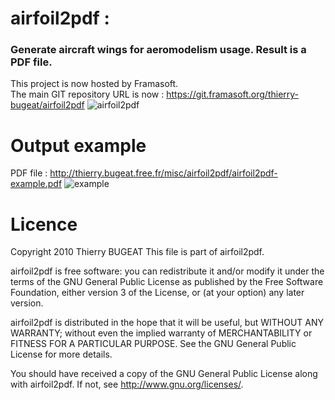 # airfoil2pdf : 
### Generate aircraft wings for aeromodelism usage. Result is a PDF file.
This project is now hosted by Framasoft.  
The main GIT repository URL is now : 
https://git.framasoft.org/thierry-bugeat/airfoil2pdf
![airfoil2pdf](http://thierry.bugeat.free.fr/misc/airfoil2pdf/airfoil2pdf-ui.png)

# Output example
PDF file : http://thierry.bugeat.free.fr/misc/airfoil2pdf/airfoil2pdf-example.pdf
![example](http://thierry.bugeat.free.fr/misc/airfoil2pdf/airfoil2pdf-example-screenshot.png)

# Licence
Copyright 2010 Thierry BUGEAT
This file is part of airfoil2pdf.

airfoil2pdf is free software: you can redistribute it and/or modify
it under the terms of the GNU General Public License as published by
the Free Software Foundation, either version 3 of the License, or
(at your option) any later version.

airfoil2pdf is distributed in the hope that it will be useful,
but WITHOUT ANY WARRANTY; without even the implied warranty of
MERCHANTABILITY or FITNESS FOR A PARTICULAR PURPOSE.  See the
GNU General Public License for more details.

You should have received a copy of the GNU General Public License
along with airfoil2pdf.  If not, see <http://www.gnu.org/licenses/>.
